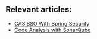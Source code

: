 ## Relevant articles:
- [CAS SSO With Spring Security](http://www.baeldung.com/spring-security-cas-sso)
- [Code Analysis with SonarQube](http://www.baeldung.com/sonar-qube)
